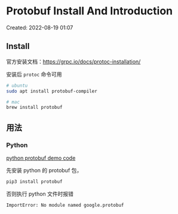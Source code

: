 # Protobuf Install And Introduction

Created: 2022-08-19 01:07

## Install

官方安装文档：https://grpc.io/docs/protoc-installation/

安装后 `protoc` 命令可用

```bash
# ubuntu
sudo apt install protobuf-compiler

# mac
brew install protobuf
```

## 用法

### Python

[python protobuf demo code](../../02-tutorial-code/04-protobuf/01-python-protobuf/README.md)

先安装 python 的 protobuf 包，

```bash
pip3 install protobuf
```

否则执行 python 文件时报错

```bash
ImportError: No module named google.protobuf
```
